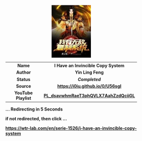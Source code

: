
<meta charset="UTF-8">
<meta name="viewport" content="width=device-width, initial-scale=1.0">
<meta http-equiv="refresh" content="5;url=https://wtr-lab.com/en/serie-1526/i-have-an-invincible-copy-system">

<div style='margin: auto; width: 85%; padding: 10px;'>

<img src="../.image/ihaics.jpg" style='display: block; margin: auto; width: 30%;'>

| | |
| :---: | :---: |
| **Name** | **I Have an Invincible Copy System** |
| **Author** | **Yin Ling Feng** |
| **Status** | ***Completed*** |
| **Source** | **https://i0iu.github.io/0/U56sgI** |
| **YouTube Playlist** | [**PL_dsavwhmRaeT3phQVLX7AahZzdQciiGL**](https://www.youtube.com/playlist?list=PL_dsavwhmRaeT3phQVLX7AahZzdQciiGL) |

**... Redirecting in 5 Seconds**

**if not redirected, then click ...**

**https://wtr-lab.com/en/serie-1526/i-have-an-invincible-copy-system**

</div>
